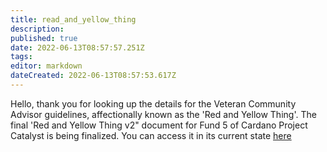 ```yaml
---
title: read_and_yellow_thing
description: 
published: true
date: 2022-06-13T08:57:57.251Z
tags: 
editor: markdown
dateCreated: 2022-06-13T08:57:53.617Z
---
```


Hello, thank you for looking up the details for the Veteran Community Advisor guidelines, affectionally known as the 'Red and Yellow Thing'. The final 'Red and Yellow Thing v2" document for Fund 5 of Cardano Project Catalyst is being finalized. You can access it in its current state [here](https://docs.google.com/document/d/1LTw7iY-_XJ5welSUk-olRvkfyVuOIPcR_iAgqbnZv8c/edit#) 
